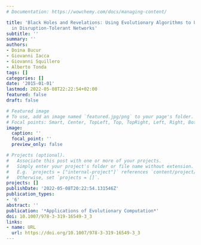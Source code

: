 ```yaml
---
# Documentation: https://wowchemy.com/docs/managing-content/

title: 'Black Holes and Revelations: Using Evolutionary Algorithms to Uncover Vulnerabilities
  in Disruption-Tolerant Networks'
subtitle: ''
summary: ''
authors:
- Doina Bucur
- Giovanni Iacca
- Giovanni Squillero
- Alberto Tonda
tags: []
categories: []
date: '2015-01-01'
lastmod: 2022-05-08T22:22:54+02:00
featured: false
draft: false

# Featured image
# To use, add an image named `featured.jpg/png` to your page's folder.
# Focal points: Smart, Center, TopLeft, Top, TopRight, Left, Right, BottomLeft, Bottom, BottomRight.
image:
  caption: ''
  focal_point: ''
  preview_only: false

# Projects (optional).
#   Associate this post with one or more of your projects.
#   Simply enter your project's folder or file name without extension.
#   E.g. `projects = ["internal-project"]` references `content/project/deep-learning/index.md`.
#   Otherwise, set `projects = []`.
projects: []
publishDate: '2022-05-08T20:22:54.131546Z'
publication_types:
- '6'
abstract: ''
publication: '*Applications of Evolutionary Computation*'
doi: 10.1007/978-3-319-16549-3_3
links:
- name: URL
  url: https://doi.org/10.1007/978-3-319-16549-3_3
---
```

